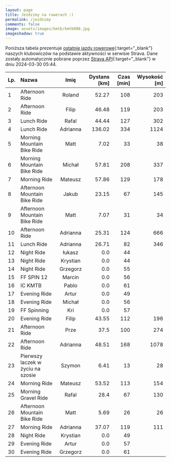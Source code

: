 ```yaml
---
layout: page
title: Jeździmy na rowerach :)
permalink: /jezdzimy
comments: false
image: assets/images/kmtb/kmtb008.jpg
imageshadow: true
---
```


Poniższa tabela prezentuje [ostatnie jazdy rowerowe](https://www.strava.com/clubs/336381){:target="_blank"} naszych klubowiczów na podstawie aktywności w serwisie Strava. Dane zostały automatycznie pobrane poprzez [Strava API](https://developers.strava.com/docs/reference/#api-Clubs-getClubActivitiesById){:target="_blank"} w dniu 2024-03-30 05:44.

Lp. | Nazwa | Imię | Dystans [km] | Czas [min] | Wysokość [m]
:--- | :--- | :---: | ---: | ---: | ---:
1|Afternoon Ride|Roland|52.27|108|203
2|Afternoon Ride|Filip|46.48|119|203
3|Lunch Ride|Rafal|44.44|127|302
4|Lunch Ride|Adrianna|136.02|334|1124
5|Morning Mountain Bike Ride|Matt|7.02|33|38
6|Morning Mountain Bike Ride|Michał|57.81|208|337
7|Morning Ride|Mateusz|57.86|129|178
8|Afternoon Mountain Bike Ride|Jakub|23.15|67|145
9|Afternoon Mountain Bike Ride|Matt|7.07|31|34
10|Afternoon Ride|Adrianna|25.31|124|666
11|Lunch Ride|Adrianna|26.71|82|346
12|Night Ride|łukasz|0.0|44|
13|Night Ride|Krystian|0.0|44|
14|Night Ride|Grzegorz|0.0|55|
15|FF SPIN 12|Marcin|0.0|56|
16|IC KMTB|Pablo|0.0|61|
17|Evening Ride|Artur|0.0|49|
18|Evening Ride|Michał|0.0|56|
19|FF Spinning|Kri|0.0|57|
20|Evening Ride|Filip|43.55|112|196
21|Afternoon Ride|Prze|37.5|100|274
22|Afternoon Ride|Adrianna|48.51|168|1078
23|Pierwszy laczek w życiu na szosie|Szymon|6.41|13|28
24|Morning Ride|Mateusz|53.52|113|154
25|Morning Gravel Ride|Rafal|28.4|67|130
26|Afternoon Mountain Bike Ride|Matt|5.69|26|26
27|Morning Ride|Adrianna|37.07|119|111
28|Night Ride|Krystian|0.0|49|
29|Evening Ride|Artur|0.0|57|
30|Evening Ride|Grzegorz|0.0|61|
